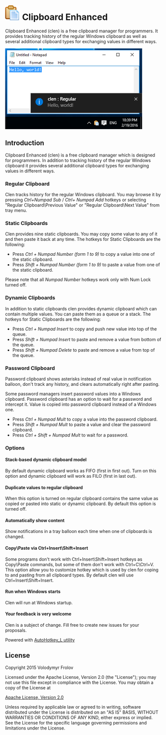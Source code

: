 # ![clen_ico](https://raw.githubusercontent.com/vfro/clen/master/clen/Resources/clen_ProjectImage.png) Clipboard Enhanced

Clipboard Enhanced (clen) is a free clipboard manager for programmers. It provides tracking history of the regular Windows clipboard as well as several additional clipboard types for exchanging values in different ways.

![clen_screenshot 1](https://raw.githubusercontent.com/vfro/clen/master/clen/Resources/clen_ScreenShot.png)

## Introduction

Clipboard Enhanced (clen) is a free clipboard manager which is designed for programmers. In addition to tracking history of the regular Windows clipboard it provides several additional clipboard types for exchanging values in different ways.

### Regular Clipboard

Clen tracks history for the regular Windows clipboard. You may browse it by pressing *Ctrl+Numpad Sub* / *Ctrl+ Numpad Add* hotkeys or selecting "Regular Clipboard\Previous Value" or "Regular Clipboard\Next Value" from tray menu.

### Static Clipboards

Clen provides nine static clipboards. You may copy some value to any of it and then paste it back at any time. The hotkeys for Static Clipboards are the following:
* Press *Ctrl + Numpad Number (form 1 to 9)* to copy a value into one of the static clipboard.
* Press *Shift + Numpad Number (form 1 to 9)* to paste a value from one of the static clipboard.

Please note that all *Numpad Number* hotkeys work only with Num Lock turned off.

### Dynamic Clipboards

In addition to static clipboards clen provides dynamic clipboard which can contain multiple values. You can paste them as a queue or a stack. The hotkeys for Static Clipboards are the following:

* Press *Ctrl + Numpad Insert* to copy and push new value into top of the queue.
* Press *Shift + Numpad Insert* to paste and remove a value from bottom of the queue.
* Press *Shift + Numpad Delete* to paste and remove a value from top of the queue.

### Password Clipboard

Password clipboard shows asterisks instead of real value in notification balloon, don't track any history, and clears automatically right after pasting.

Some password managers insert password values into a Windows clipboard. Password clipboard has an option to wait for a password and intercept it. Value is copied into password clipboard instead of a Windows one.

* Press *Ctrl + Numpad Mult* to copy a value into the password clipboard.
* Press *Shift + Numpad Mult* to paste a value and clear the password clipboard.
* Press *Ctrl + Shift + Numpad Mult* to wait for a password.

### Options

#### Stack-based dynamic clipboard model
By default dynamic clipboard works as FIFO (first in first out). Turn on this option and dynamic clipboard will work as FILO (first in last out).

#### Duplicate values to regular clipboard
When this option is turned on regular clipboard contains the same value as copied or pasted into static or dynamic clipboard. By default this option is turned off.

#### Automatically show content
Show notifications in a tray balloon each time when one of clipboards is changed.

#### Copy\Paste via Ctrl+Insert\Shift+Insert
Some programs don't work with Ctrl+Insert\Shift+Insert hotkeys as Copy\Paste commands, but some of them don't work with Ctrl+C\Ctrl+V. This option allow you to customize hotkey which is used by clen for coping to and pasting from all clipboard types. By default clen will use Ctrl+Insert\Shift+Insert.

#### Run when Windows starts
Clen will run at Windows startup.

#### Your feedback is very welcome
Clen is a subject of change. Fill free to create new issues for your proposals.

Powered with [AutoHotkey_L utility](http://l.autohotkey.net/)

## License

Copyright 2015 Volodymyr Frolov

Licensed under the Apache License, Version 2.0 (the "License");
you may not use this file except in compliance with the License.
You may obtain a copy of the License at

  [Apache License, Version 2.0](http://www.apache.org/licenses/LICENSE-2.0)

Unless required by applicable law or agreed to in writing, software
distributed under the License is distributed on an "AS IS" BASIS,
WITHOUT WARRANTIES OR CONDITIONS OF ANY KIND, either express or implied.
See the License for the specific language governing permissions and
limitations under the License.
